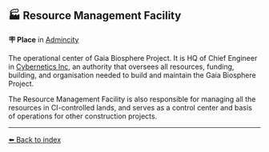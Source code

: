 ## 🏭 Resource Management Facility

**🪧 Place** in [Admincity](../refs/admincity.md)

The operational center of Gaia Biosphere Project. It is HQ of Chief Engineer in [Cybernetics Inc](../refs/cybernetics_inc.md), an authority that oversees all resources, funding, building, and organisation needed to build and maintain the Gaia Biosphere Project.

The Resource Management Facility is also responsible for managing all the resources in CI-controlled lands, and serves as a control center and basis of operations for other construction projects.


----------
[⬅️ Back to index](../#7a61_s)